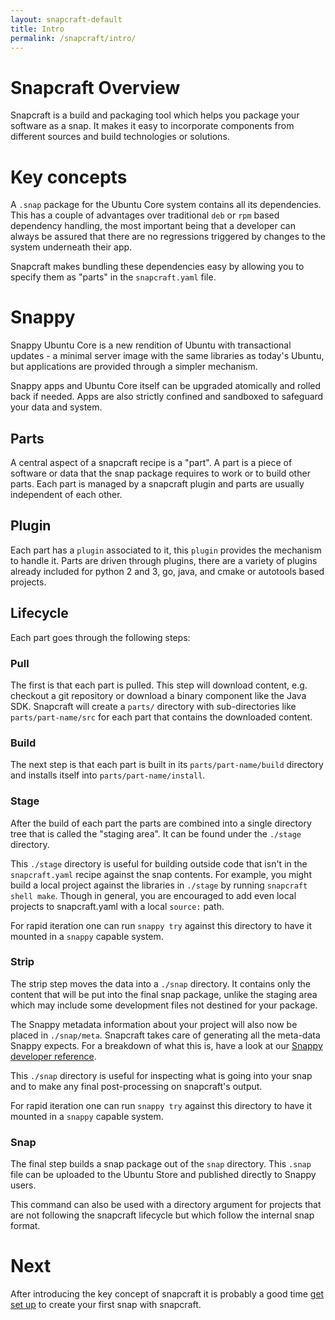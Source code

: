```yaml
---
layout: snapcraft-default
title: Intro
permalink: /snapcraft/intro/
---
```

# Snapcraft Overview

Snapcraft is a build and packaging tool which helps you package your software
as a snap. It makes it easy to incorporate components from different sources
and build technologies or solutions.

# Key concepts

A `.snap` package for the Ubuntu Core system contains all its
dependencies. This has a couple of advantages over traditional `deb` or
`rpm` based dependency handling, the most important being that a
developer can always be assured that there are no regressions triggered by
changes to the system underneath their app.

Snapcraft makes bundling these dependencies easy by allowing you to
specify them as "parts" in the `snapcraft.yaml` file.

# Snappy

Snappy Ubuntu Core is a new rendition of Ubuntu with transactional updates - a
minimal server image with the same libraries as today's Ubuntu, but
applications are provided through a simpler mechanism.

Snappy apps and Ubuntu Core itself can be upgraded atomically and rolled back
if needed. Apps are also strictly confined and sandboxed to safeguard your
data and system.

## Parts

A central aspect of a snapcraft recipe is a "part". A part is a piece
of software or data that the snap package requires to work or to
build other parts. Each part is managed by a snapcraft plugin and parts
are usually independent of each other.

## Plugin

Each part has a `plugin` associated to it, this `plugin` provides the mechanism
to handle it. Parts are driven through plugins, there are a variety of plugins
already included for python 2 and 3, go, java, and cmake or autotools based
projects.

## Lifecycle

Each part goes through the following steps:

### Pull

The first is that each part is pulled. This step will download
content, e.g. checkout a git repository or download a binary component
like the Java SDK. Snapcraft will create a `parts/` directory with
sub-directories like `parts/part-name/src` for each part that contains
the downloaded content.

### Build

The next step is that each part is built in its `parts/part-name/build`
directory and installs itself into `parts/part-name/install`.

### Stage

After the build of each part the parts are combined into a single
directory tree that is called the "staging area". It can be found
under the `./stage` directory.

This `./stage` directory is useful for building outside code that isn't in the
`snapcraft.yaml` recipe against the snap contents. For example, you might
build a local project against the libraries in `./stage` by running `snapcraft
shell make`. Though in general, you are encouraged to add even local
projects to snapcraft.yaml with a local `source:` path.

For rapid iteration one can run `snappy try` against this directory to have it
mounted in a `snappy` capable system.

### Strip

The strip step moves the data into a `./snap` directory. It contains only
the content that will be put into the final snap package, unlike the staging
area which may include some development files not destined for your package.

The Snappy metadata information about your project will also now be placed in
`./snap/meta`. Snapcraft takes care of generating all the meta-data Snappy
expects. For a breakdown of what this is, have a look at our [Snappy developer
reference](https://developer.ubuntu.com/snappy/build-apps/metadata/).

This `./snap` directory is useful for inspecting what is going into your snap
and to make any final post-processing on snapcraft's output.

For rapid iteration one can run `snappy try` against this directory to have it
mounted in a `snappy` capable system.

### Snap

The final step builds a snap package out of the `snap` directory. This `.snap`
file can be uploaded to the Ubuntu Store and published directly to Snappy
users.

This command can also be used with a directory argument for projects that
are not following the snapcraft lifecycle but which follow the internal
snap format.

# Next

After introducing the key concept of snapcraft it is probably a good
time [get set up](get-started) to create your first snap with snapcraft.